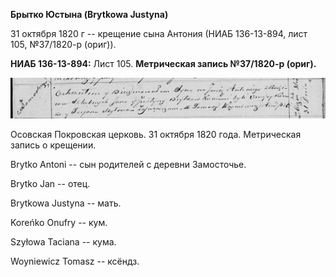 **Брытко Юстына (Brytkowa Justyna)**

31 октября 1820 г -- крещение сына Антония (НИАБ 136-13-894, лист 105,
№37/1820-р (ориг)).

**НИАБ 136-13-894:** Лист 105. **Метрическая запись №37/1820-р (ориг).**

![](./media/5f59be46eea5648fc12c54a62aeb867e82969609.png)

Осовская Покровская церковь. 31 октября 1820 года. Метрическая запись о
крещении.

Brytko Antoni -- сын родителей с деревни Замосточье.

Brytko Jan -- отец.

Brytkowa Justyna -- мать.

Koreńko Onufry -- кум.

Szyłowa Taciana -- кума.

Woyniewicz Tomasz -- ксёндз.

